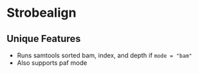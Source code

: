 # Strobealign
## Unique Features
* Runs samtools sorted bam, index, and depth if `mode = "bam"`
* Also supports paf mode
